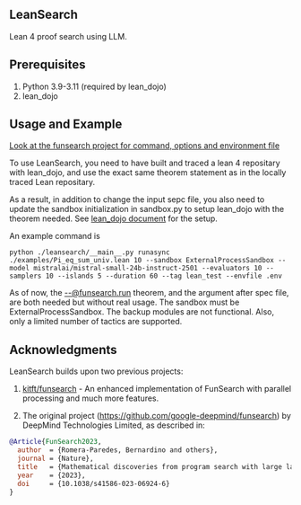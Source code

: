 ## LeanSearch
Lean 4 proof search using LLM.


## Prerequisites
1. Python 3.9-3.11 (required by lean_dojo)
2. lean_dojo

## Usage and Example

[Look at the funsearch project for command, options and environment file](https://github.com/kitft/funsearch)

To use LeanSearch, you need to have built and traced a lean 4 repositary with lean_dojo, and use the exact same theorem statement as in the locally traced Lean repositary.

As a result, in addition to change the input sepc file, you also need to update the sandbox initialization in sandbox.py to setup lean_dojo with the theorem needed. See [lean_dojo document](https://github.com/lean-dojo/LeanDojo/blob/main/scripts/demo-lean4.ipynb) for the setup.

An example command is

```console
python ./leansearch/__main__.py runasync ./examples/Pi_eq_sum_univ.lean 10 --sandbox ExternalProcessSandbox --model mistralai/mistral-small-24b-instruct-2501 --evaluators 10 --samplers 10 --islands 5 --duration 60 --tag lean_test --envfile .env
```
As of now, the --@funsearch.run theorem, and the argument after spec file, are both needed but without real usage. The sandbox must be ExternalProcessSandbox. The backup modules are not functional. Also, only a limited number of tactics are supported.


## Acknowledgments

LeanSearch builds upon two previous projects:

1. [kitft/funsearch](https://github.com/kitft/funsearch) - An enhanced implementation of FunSearch with parallel processing and much more features.

2. The original project (https://github.com/google-deepmind/funsearch) by DeepMind Technologies Limited, as described in:
```bibtex
@Article{FunSearch2023,
  author  = {Romera-Paredes, Bernardino and others},
  journal = {Nature},
  title   = {Mathematical discoveries from program search with large language models},
  year    = {2023},
  doi     = {10.1038/s41586-023-06924-6}
}
```
